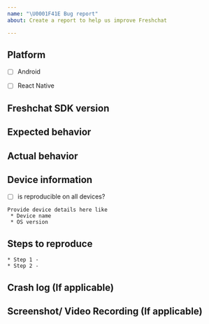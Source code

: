 ```yaml
---
name: "\U0001F41E Bug report"
about: Create a report to help us improve Freshchat

---
```


## Platform
- [ ] Android

- [ ] React Native

## Freshchat SDK version

## Expected behavior

## Actual behavior

## Device information
- [ ] is reproducible on all devices? 

```
Provide device details here like
 * Device name
 * OS version

```


## Steps to reproduce

```    
* Step 1 -
* Step 2 - 
```


## Crash log (If applicable)

## Screenshot/ Video Recording (If applicable)


